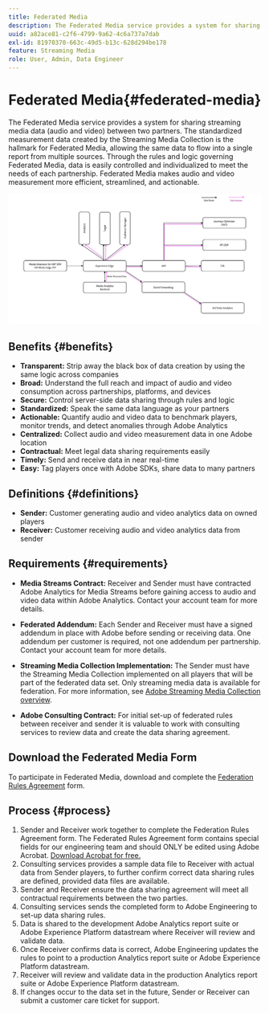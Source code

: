 ```yaml
---
title: Federated Media
description: The Federated Media service provides a system for sharing streaming media data between two partners.
uuid: a82ace81-c2f6-4799-9a62-4c6a737a7dab
exl-id: 81970370-663c-49d5-b13c-628d294be178
feature: Streaming Media
role: User, Admin, Data Engineer
---
```

# Federated Media{#federated-media}

The Federated Media service provides a system for sharing streaming media data (audio and video) between two partners.
The standardized measurement data created by the Streaming Media Collection is the hallmark for Federated Media, allowing the same data to flow into a single report from multiple sources.
Through the rules and logic governing Federated Media, data is easily controlled and individualized to meet the needs of each partnership.
Federated Media makes audio and video measurement more efficient, streamlined, and actionable.


![](assets/media-federated.png)

## Benefits {#benefits}

* **Transparent:** Strip away the black box of data creation by using the same logic across companies
* **Broad:** Understand the full reach and impact of audio and video consumption across partnerships, platforms, and devices
* **Secure:** Control server-side data sharing through rules and logic
* **Standardized:** Speak the same data language as your partners
* **Actionable:** Quantify audio and video data to benchmark players, monitor trends, and detect anomalies through Adobe Analytics
* **Centralized:** Collect audio and video measurement data in one Adobe location
* **Contractual:** Meet legal data sharing requirements easily
* **Timely:** Send and receive data in near real-time
* **Easy:** Tag players once with Adobe SDKs, share data to many partners

## Definitions {#definitions}

* **Sender:** Customer generating audio and video analytics data on owned players
* **Receiver:** Customer receiving audio and video analytics data from sender

## Requirements {#requirements}

* **Media Streams Contract:** Receiver and Sender must have contracted Adobe Analytics for Media Streams before gaining access to audio and video data within Adobe Analytics. Contact your account team for more details.
* **Federated Addendum:** Each Sender and Receiver must have a signed addendum in place with Adobe before sending or receiving data. One addendum per customer is required, not one addendum per partnership. Contact your account team for more details.

* **Streaming Media Collection Implementation:** The Sender must have the Streaming Media Collection implemented on all players that will be part of the federated data set. Only streaming media data is available for federation. For more information, see [Adobe Streaming Media Collection overview](/help/media-overview.md).

* **Adobe Consulting Contract:** For initial set-up of federated rules between receiver and sender it is valuable to work with consulting services to review data and create the data sharing agreement.

## Download the Federated Media Form

To participate in Federated Media, download and complete the [Federation Rules Agreement](assets/federated_analytics_form.pdf) form.

## Process {#process}

1. Sender and Receiver work together to complete the Federation Rules Agreement form. The Federated Rules Agreement form contains special fields for our engineering team and should ONLY be edited using Adobe Acrobat. [Download Acrobat for free.](https://get.adobe.com/reader/)
1. Consulting services provides a sample data file to Receiver with actual data from Sender players, to further confirm correct data sharing rules are defined, provided data files are available.
1. Sender and Receiver ensure the data sharing agreement will meet all contractual requirements between the two parties.
1. Consulting services sends the completed form to Adobe Engineering to set-up data sharing rules.
1. Data is shared to the development Adobe Analytics report suite or Adobe Experience Platform datastream where Receiver will review and validate data.
1. Once Receiver confirms data is correct, Adobe Engineering updates the rules to point to a production Analytics report suite or Adobe Experience Platform datastream.
1. Receiver will review and validate data in the production Analytics report suite or Adobe Experience Platform datastream.
1. If changes occur to the data set in the future, Sender or Receiver can submit a customer care ticket for support.
